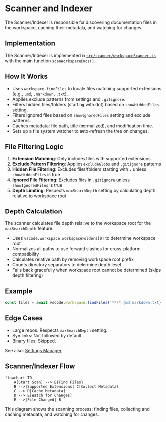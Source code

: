 # Scanner and Indexer

The Scanner/Indexer is responsible for discovering documentation files in the workspace, caching their metadata, and watching for changes.

## Implementation

The Scanner/Indexer is implemented in [`src/scanner/workspaceScanner.ts`](../../src/scanner/workspaceScanner.ts) with the main function `scanWorkspaceDocs()`.

## How It Works

- Uses `workspace.findFiles` to locate files matching supported extensions (e.g., `.md`, `.markdown`, `.txt`).
- Applies exclude patterns from settings and `.gitignore`.
- Filters hidden files/folders (starting with dot) based on `showHiddenFiles` setting.
- Filters ignored files based on `showIgnoredFiles` setting and exclude patterns.
- Caches metadata: file path, title (normalized), and modification time.
- Sets up a file system watcher to auto-refresh the tree on changes.

## File Filtering Logic

1. **Extension Matching**: Only includes files with supported extensions
2. **Exclude Pattern Filtering**: Applies `excludeGlobs` and `.gitignore` patterns
3. **Hidden File Filtering**: Excludes files/folders starting with `.` unless `showHiddenFiles` is true
4. **Ignored File Filtering**: Excludes files in `.gitignore` unless `showIgnoredFiles` is true
5. **Depth Limiting**: Respects `maxSearchDepth` setting by calculating depth relative to workspace root

## Depth Calculation

The scanner calculates file depth relative to the workspace root for the `maxSearchDepth` feature:

- Uses `vscode.workspace.workspaceFolders[0]` to determine workspace root
- Normalizes all paths to use forward slashes for cross-platform compatibility
- Calculates relative path by removing workspace root prefix
- Counts directory separators to determine depth level
- Falls back gracefully when workspace root cannot be determined (skips depth filtering)

## Example

```ts
const files = await vscode.workspace.findFiles('**/*.{md,markdown,txt}', '**/node_modules/**');
```

## Edge Cases

- Large repos: Respects `maxSearchDepth` setting.
- Symlinks: Not followed by default.
- Binary files: Skipped.

See also: [Settings Manager](./settings.md)

## Scanner/Indexer Flow

```mermaid
flowchart TD
	A[Start Scan] --> B{Find Files}
	B -->|Supported Extensions| C[Collect Metadata]
	C --> D[Cache Metadata]
	D --> E[Watch for Changes]
	E -->|File Changed| B
```

This diagram shows the scanning process: finding files, collecting and caching metadata, and watching for changes.
